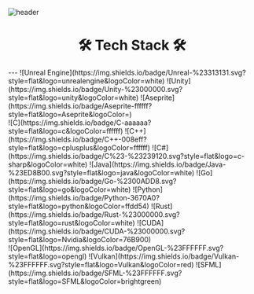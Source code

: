
![header](https://capsule-render.vercel.app/api?type=slice&color=0:85ffef,50:a8deff,100:efe3ff&height=250&section=header&text=INDEX1207&rotate=16&fontAlignY=30&fontAlign=70&fontColor=ffff&fontSize=90)

<div align=center><h1> 🛠 Tech Stack 🛠 </h1></div>
---
![Unreal Engine](https://img.shields.io/badge/Unreal-%23313131.svg?style=flat&logo=unrealengine&logoColor=white) ![Unity](https://img.shields.io/badge/Unity-%23000000.svg?style=flat&logo=unity&logoColor=white) ![Aseprite](https://img.shields.io/badge/Aseprite-ffffff?style=flat&logo=Aseprite&logoColor=)
<br>
![C](https://img.shields.io/badge/C-aaaaaa?style=flat&logo=c&logoColor=ffffff) ![C++](https://img.shields.io/badge/C++-008eff?style=flat&logo=cplusplus&logoColor=ffffff) ![C#](https://img.shields.io/badge/C%23-%23239120.svg?style=flat&logo=c-sharp&logoColor=white) ![Java](https://img.shields.io/badge/Java-%23ED8B00.svg?style=flat&logo=java&logoColor=white) ![Go](https://img.shields.io/badge/Go-%2300ADD8.svg?style=flat&logo=go&logoColor=white) 	![Python](https://img.shields.io/badge/Python-3670A0?style=flat&logo=python&logoColor=ffdd54) ![Rust](https://img.shields.io/badge/Rust-%23000000.svg?style=flat&logo=rust&logoColor=white)  ![CUDA](https://img.shields.io/badge/CUDA-%23000000.svg?style=flat&logo=Nvidia&logoColor=76B900)
<br>
![OpenGL](https://img.shields.io/badge/OpenGL-%23FFFFFF.svg?style=flat&logo=opengl) ![Vulkan](https://img.shields.io/badge/Vulkan-%23FFFFFF.svg?style=flat&logo=Vulkan&logoColor=red) ![SFML](https://img.shields.io/badge/SFML-%23FFFFFF.svg?style=flat&logo=SFML&logoColor=brightgreen)
